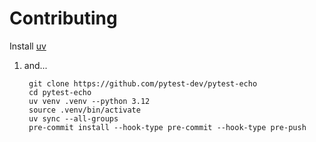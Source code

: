 # Contributing


Install [uv](https://docs.astral.sh/uv/getting-started/installation/)

1. and...


        git clone https://github.com/pytest-dev/pytest-echo
        cd pytest-echo
        uv venv .venv --python 3.12
        source .venv/bin/activate
        uv sync --all-groups
        pre-commit install --hook-type pre-commit --hook-type pre-push
